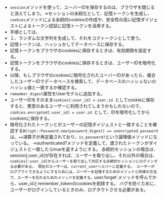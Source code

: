 - `session`メソッドを使って、ユーバーIDを保存するのは、ブラウザを閉じると消えてしまう。→セッションの永続化として、記憶トークンを生成し、`cookies`メソッドによる永続的cookiesの作成や、安全性の高い記憶ダイジェストによるトークン認証に記憶トークンを活用する。
- 手順としては、
- １、ランダムな文字列を生成して、それをコクトークンとして使う。
- 記憶トークンは、ハッシュかしてデータベースに保存する。
- 記憶トークンをブラウザのcookiesに保存するときは、有効期限を設定する。
- 記憶トークンをブラウザのcookiesに保存するときは、ユーザーIDを暗号化する。
- 以降、もしブラウザのcookiesに暗号化されたユーバーIDがあったら、複合したユーザーIDでデータベースを検索して、データベースのハッシュないのハッシュ値と一致するか確認する。
- `remember_digest`属性をUserモデルに追加する。
- ユーザーIDをそのまま`cookies[:user_id] = user.id `としてcookieに保存すると、悪意のあるユーザーに利用されてしまうかもしれないので、`cookies.encrypted[:user_id] = user.id `として、IDを暗号化してからcookienに保存する。
- 暗号化されたトークンとがユーザーの記憶ダイジェストと一致することを確認する`BCrypt::Password.new(password_digest) == unencrypted_password`は、`==`演算子が再定義されており、`is_password?`という論理値メソッドになっている。
  →authenticated?メソッドを定義して、渡されたトークンがダイジェストと一致したらtrueを返すようにする。
  永続的セッションの場合は、session[;user_id]が存在すれば、ユーザーを取り出し、それ以外の場合は、`cookies[:user_id]からユーザーを取り出して対応する永続的セッションにログインする必要がある。
  現在のユーザーは、current_userヘルパーに定義する。
  ユーザーがログアウトできるようにするためには、ユーザーを記憶するためのメソッドと同様の方法で、ユーザーを忘れるためのメソッドを定義する。`user.forget`メソッドを呼んでから、user_idとremember_tokenのcookiesを削除する。
  バグを防ぐために、ユーザーがログインしているときのみ、ログタウトさせる必要がある。
  
